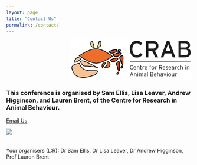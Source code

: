 ```yaml
---
layout: page
title: "Contact Us"
permalink: /contact/
---
```

<div style="text-align:right">
  <img class="image right" src="/assets/images/Crab Logo RGB.jpg"  width="330" height="110">
</div>
<h3>This conference is organised by   Sam Ellis, Lisa Leaver, Andrew Higginson, and Lauren Brent, of the Centre for Research in Animal Behaviour. </h3>
<p><a href="mailto:ASABSpring2024@gmail.com" target="_blank">Email Us</a></p>
<div style="text-align:left"><img class="image" src="/assets/images/organisers.png" /></div><br/>
<p>Your organisers (L:R): Dr Sam Ellis, Dr Lisa Leaver, Dr Andrew Higginson, Prof Lauren Brent </p>
